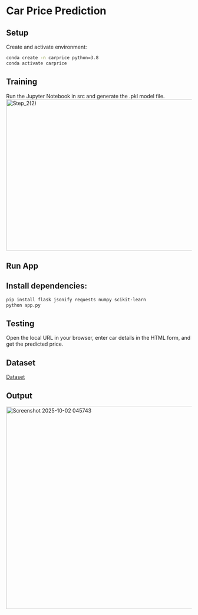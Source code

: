 # Car Price Prediction
## Setup
Create and activate environment:

```bash
conda create -n carprice python=3.8
conda activate carprice
```
## Training
Run the Jupyter Notebook in src and generate the .pkl model file.
<img width="1189" height="409" alt="Step_2(2)" src="https://github.com/user-attachments/assets/d8da8c39-958b-4183-9d21-455838307b4f" />
## Run App

## Install dependencies:
```bash
pip install flask jsonify requests numpy scikit-learn
python app.py
```
## Testing

Open the local URL in your browser, enter car details in the HTML form, and get the predicted price.

## Dataset
[Dataset](https://github.com/GOWRISANKAR16/Car_Prediction-/tree/main/Car-Price-Prediction-main/src/dataset)

## Output
<img width="714" height="547" alt="Screenshot 2025-10-02 045743" src="https://github.com/user-attachments/assets/ece2a1af-615d-49f3-9fc4-183f3832cc7e" />



